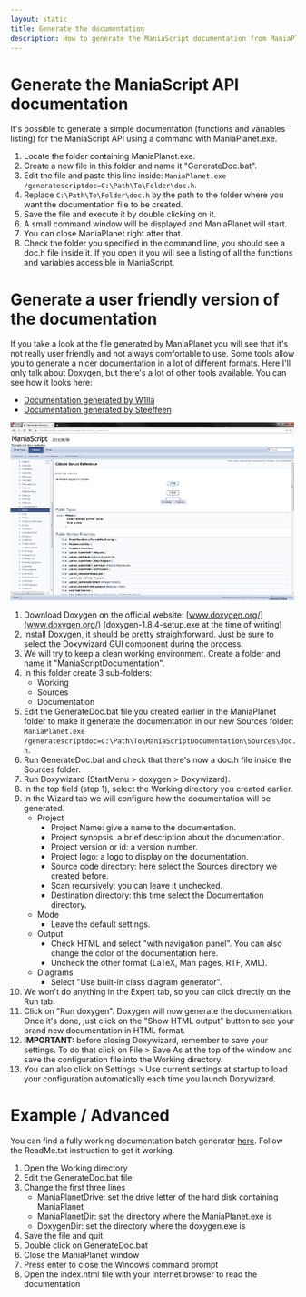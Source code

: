 ```yaml
---
layout: static
title: Generate the documentation
description: How to generate the ManiaScript documentation from ManiaPlanet.exe
---
```


Generate the ManiaScript API documentation
======================
It's possible to generate a simple documentation (functions and variables listing) for the ManiaScript API using a command with ManiaPlanet.exe.

1. Locate the folder containing ManiaPlanet.exe.
2. Create a new file in this folder and name it "GenerateDoc.bat".
3. Edit the file and paste this line inside: `ManiaPlanet.exe  /generatescriptdoc=C:\Path\To\Folder\doc.h`.
4. Replace `C:\Path\To\Folder\doc.h` by the path to the folder where you want the documentation file to be created.
5. Save the file and execute it by double clicking on it.
6. A small command window will be displayed and ManiaPlanet will start.
7. You can close ManiaPlanet right after that.
8. Check the folder you specified in the command line, you should see a doc.h file inside it. If you open it you will see a listing of all the functions and variables accessible in ManiaScript.

Generate a user friendly version of the documentation
======================
If you take a look at the file generated by ManiaPlanet you will see that it's not really user friendly and not always comfortable to use. Some tools allow you to generate a nicer documentation in a lot of different formats. Here I'll only talk about Doxygen, but there's a lot of other tools available.
You can see how it looks here: 
* [Documentation generated by W1lla](http://maniascript.tmrankings.com/html/annotated.html)
* [Documentation generated by Steeffeen](http://maniascript.team-devota.com/annotated.html)

![Documentation example](./img/doc-exemple.png)

1. Download Doxygen on the official website: [www.doxygen.org/‎](www.doxygen.org/‎) (doxygen-1.8.4-setup.exe at the time of writing)
2. Install Doxygen, it should be pretty straightforward. Just be sure to select the Doxywizard GUI component during the process.
3. We will try to keep a clean working environment. Create a folder and name it "ManiaScriptDocumentation".
4. In this folder create 3 sub-folders:
    * Working
    * Sources
    * Documentation
5. Edit the GenerateDoc.bat file you created earlier in the ManiaPlanet folder to make it generate the documentation in our new Sources folder: `ManiaPlanet.exe  /generatescriptdoc=C:\Path\To\ManiaScriptDocumentation\Sources\doc.h`.
6. Run GenerateDoc.bat and check that there's now a doc.h file inside the Sources folder.
7. Run Doxywizard (StartMenu > doxygen > Doxywizard).
8. In the top field (step 1), select the Working directory you created earlier.
9. In the Wizard tab we will configure how the documentation will be generated.
    * Project
        * Project Name: give a name to the documentation.
        * Project synopsis: a brief description about the documentation.
        * Project version or id: a version number.
        * Project logo: a logo to display on the documentation.
        * Source code directory: here select the Sources directory we created before.
        * Scan recursively: you can leave it unchecked.
        * Destination directory: this time select the Documentation directory.
    * Mode
        * Leave the default settings.
    * Output
        * Check HTML and select "with navigation panel". You can also change the color of the documentation here.
        * Uncheck the other format (LaTeX, Man pages, RTF, XML).
    * Diagrams
        * Select "Use built-in class diagram generator".
10. We won't do anything in the Expert tab, so you can click directly on the Run tab.
11. Click on "Run doxygen". Doxygen will now generate the documentation. Once it's done, just click on the "Show HTML output" button to see your brand new documentation in HTML format.
12. __IMPORTANT:__ before closing Doxywizard, remember to save your settings. To do that click on File > Save As at the top of the window and save the configuration file into the Working directory.
13. You can also click on Settings > Use current settings at startup to load your configuration automatically each time you launch Doxywizard.

Example / Advanced
======================
You can find a fully working documentation batch generator [here](./files/CreateDoc.zip).
Follow the ReadMe.txt instruction to get it working.
1. Open the Working directory
2. Edit the GenerateDoc.bat file
3. Change the first three lines
    * ManiaPlanetDrive: set the drive letter of the hard disk containing ManiaPlanet
    * ManiaPlanetDir: set the directory where the ManiaPlanet.exe is
    * DoxygenDir: set the directory where the doxygen.exe is
4. Save the file and quit
5. Double click on GenerateDoc.bat
6. Close the ManiaPlanet window
7. Press enter to close the Windows command prompt
8. Open the index.html file with your Internet browser to read the documentation